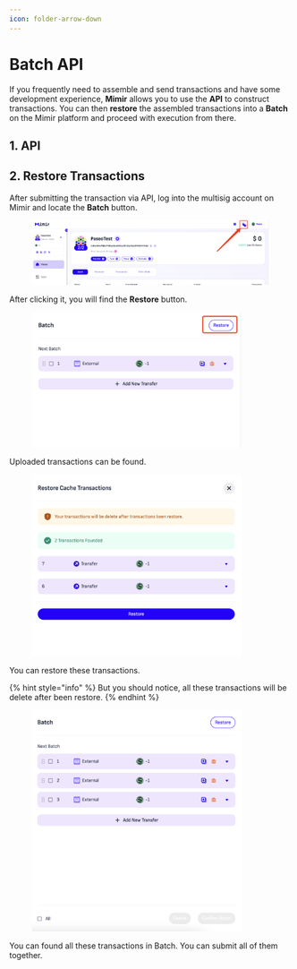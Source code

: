 ```yaml
---
icon: folder-arrow-down
---
```


# Batch API

If you frequently need to assemble and send transactions and have some development experience, **Mimir** allows you to use the **API** to construct transactions. You can then **restore** the assembled transactions into a **Batch** on the Mimir platform and proceed with execution from there.

## 1. API



## 2. Restore Transactions

After submitting the transaction via API, log into the multisig account on Mimir and locate the **Batch** button.

<figure><img src="../.gitbook/assets/image.png" alt=""><figcaption></figcaption></figure>

After clicking it, you will find the **Restore** button.

<figure><img src="../.gitbook/assets/image (1).png" alt="" width="375"><figcaption></figcaption></figure>

Uploaded transactions can be found.

<figure><img src="../.gitbook/assets/image (2).png" alt="" width="375"><figcaption></figcaption></figure>

You can restore these transactions.&#x20;

{% hint style="info" %}
But you should notice, all these transactions will be delete after been restore.
{% endhint %}

<figure><img src="../.gitbook/assets/image (3).png" alt="" width="375"><figcaption></figcaption></figure>

You can found all these transactions in Batch. You can submit all of them together.

